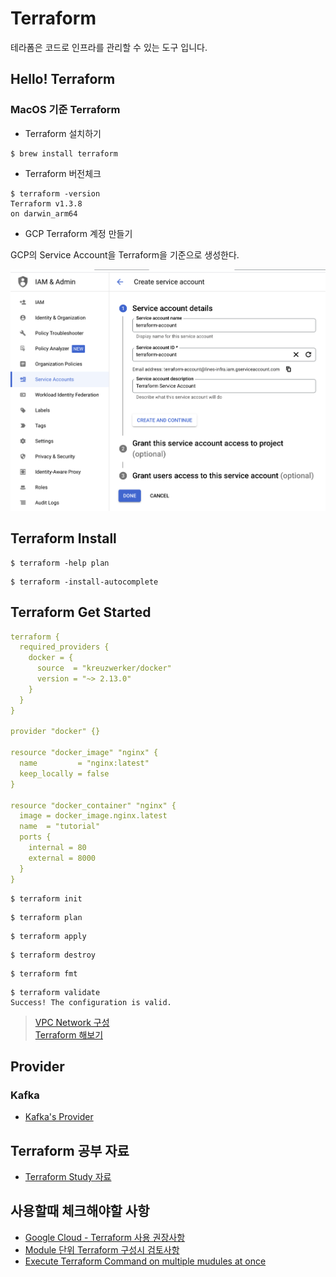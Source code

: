# Terraform 

테라폼은 코드로 인프라를 관리할 수 있는 도구 입니다. 

## Hello! Terraform

### MacOS 기준 Terraform 

- Terraform 설치하기 

```shell
$ brew install terraform 
```

- Terraform 버전체크 

```shell
$ terraform -version
Terraform v1.3.8
on darwin_arm64
```

- GCP Terraform 계정 만들기 

GCP의 Service Account을 Terraform을 기준으로 생성한다. 

![Terraform Service Account](https://github.com/keepinmindsh/lines_infra/blob/main/terraform/terraform-account.png)

## Terraform Install 

```shell
$ terraform -help plan
```

```shell
$ terraform -install-autocomplete
```

## Terraform Get Started 

```yaml
terraform {
  required_providers {
    docker = {
      source  = "kreuzwerker/docker"
      version = "~> 2.13.0"
    }
  }
}

provider "docker" {}

resource "docker_image" "nginx" {
  name         = "nginx:latest"
  keep_locally = false
}

resource "docker_container" "nginx" {
  image = docker_image.nginx.latest
  name  = "tutorial"
  ports {
    internal = 80
    external = 8000
  }
}
```

```shell
$ terraform init 
```

```shell
$ terraform plan 
```

```shell
$ terraform apply 
```

```shell
$ terraform destroy
```

```shell
$ terraform fmt
```

```shell
$ terraform validate
Success! The configuration is valid.
```
> [VPC Network 구성](https://spacek82.tistory.com/60)  
> [Terraform 해보기](https://jh3859025.medium.com/terraform-gcp-vm%EC%9D%B8%EC%8A%A4%ED%84%B4%EC%8A%A4-%EC%83%9D%EC%84%B1%ED%95%98%EA%B8%B0-b9799585d1a)

## Provider 

### Kafka 

- [Kafka's Provider](https://registry.terraform.io/providers/Mongey/kafka/latest/docs)

## Terraform 공부 자료 

- [Terraform Study 자료](https://developer.hashicorp.com/terraform/language/expressions/types)

## 사용할때 체크해야할 사항 

- [Google Cloud - Terraform 사용 권장사항](https://cloud.google.com/docs/terraform/best-practices-for-terraform?hl=ko)
- [Module 단위 Terraform 구성시 검토사항](https://developer.hashicorp.com/terraform/language/modules/develop/composition)
- [Execute Terraform Command on multiple mudules at once](https://terragrunt.gruntwork.io/docs/features/execute-terraform-commands-on-multiple-modules-at-once/)